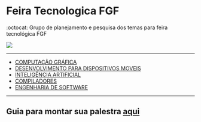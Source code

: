 # Feira Tecnologica FGF
:octocat: Grupo de planejamento e pesquisa dos temas para feira tecnológica FGF 

![](http://www.fgf.edu.br/wp-content/uploads/2018/02/BANNER-FEIRA-TECNOLOGICA-02.png)

---

- [COMPUTAÇÃO GRÁFICA](cg/README.md)
- [DESENVOLVIMENTO PARA DISPOSITIVOS MOVEIS](dpdm/README.md)
- [INTELIGÊNCIA ARTIFICIAL](ia/README.md)
- [COMPILADORES](comp/README.md)
- [ENGENHARIA DE SOFTWARE](eds/README.md)

---

## Guia para montar sua palestra [aqui](talk.md)
